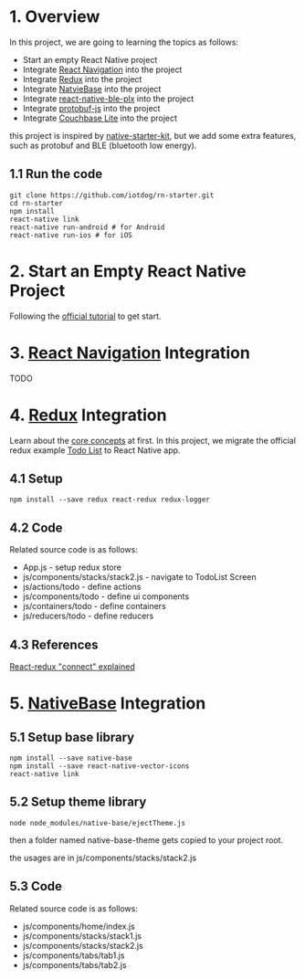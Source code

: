 # 1. Overview

In this project, we are going to learning the topics as follows:

* Start an empty React Native project
* Integrate [React Navigation](https://reactnavigation.org/) into the project
* Integrate [Redux](https://redux.js.org/) into the project
* Integrate [NatvieBase](https://nativebase.io/) into the project
* Integrate [react-native-ble-plx](https://github.com/Polidea/react-native-ble-plx) into the project
* Integrate [protobuf-js](https://github.com/google/protobuf/tree/master/js) into the project
* Integrate [Couchbase Lite](https://github.com/couchbaselabs/react-native-couchbase-lite) into the project

this project is inspired by [native-starter-kit](https://github.com/start-react/native-starter-kit), but we add some extra features, such as protobuf and BLE (bluetooth low energy).

## 1.1 Run the code

```
git clone https://github.com/iotdog/rn-starter.git
cd rn-starter
npm install
react-native link
react-native run-android # for Android
react-native run-ios # for iOS
```

# 2. Start an Empty React Native Project

Following the [official tutorial](https://facebook.github.io/react-native/docs/getting-started.html) to get start.

# 3. [React Navigation](https://reactnavigation.org/) Integration

TODO

# 4. [Redux](https://redux.js.org/) Integration

Learn about the [core concepts](https://redux.js.org/docs/introduction/CoreConcepts.html) at first.
In this project, we migrate the official redux example [Todo List](https://redux.js.org/docs/basics/ExampleTodoList.html) to React Native app.

## 4.1 Setup

```
npm install --save redux react-redux redux-logger
```

## 4.2 Code

Related source code is as follows:

* App.js - setup redux store
* js/components/stacks/stack2.js - navigate to TodoList Screen
* js/actions/todo - define actions
* js/components/todo - define ui components
* js/containers/todo - define containers
* js/reducers/todo - define reducers

## 4.3 References

[React-redux "connect" explained](https://www.sohamkamani.com/blog/2017/03/31/react-redux-connect-explained/)

# 5. [NativeBase](https://nativebase.io/) Integration

## 5.1 Setup base library

```
npm install --save native-base
npm install --save react-native-vector-icons
react-native link
```

## 5.2 Setup theme library

```
node node_modules/native-base/ejectTheme.js
```
then a folder named native-base-theme gets copied to your project root.

the usages are in js/components/stacks/stack2.js

## 5.3 Code

Related source code is as follows:

* js/components/home/index.js
* js/components/stacks/stack1.js
* js/components/stacks/stack2.js
* js/components/tabs/tab1.js
* js/components/tabs/tab2.js
